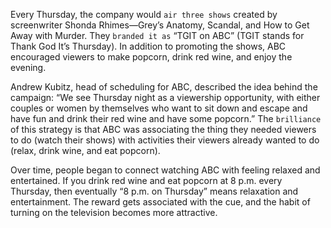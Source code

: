Every Thursday, the company would `air three shows` created by
screenwriter Shonda Rhimes—Grey’s Anatomy, Scandal, and How to
Get Away with Murder. They `branded it as` “TGIT on ABC” (TGIT
stands for Thank God It’s Thursday). In addition to promoting the
shows, ABC encouraged viewers to make popcorn, drink red wine, and
enjoy the evening.

Andrew Kubitz, head of scheduling for ABC, described the idea
behind the campaign: “We see Thursday night as a viewership
opportunity, with either couples or women by themselves who want to
sit down and escape and have fun and drink their red wine and have
some popcorn.” The `brilliance` of this strategy is that ABC was
associating the thing they needed viewers to do (watch their shows)
with activities their viewers already wanted to do (relax, drink wine,
and eat popcorn).

Over time, people began to connect watching ABC with feeling
relaxed and entertained. If you drink red wine and eat popcorn at 8
p.m. every Thursday, then eventually “8 p.m. on Thursday” means
relaxation and entertainment. The reward gets associated with the cue,
and the habit of turning on the television becomes more attractive.